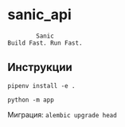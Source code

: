 # sanic_api

            Sanic
    Build Fast. Run Fast.

## Инструкции

`pipenv install -e .`

`python -m app`

Миграция: 
`alembic upgrade head`
